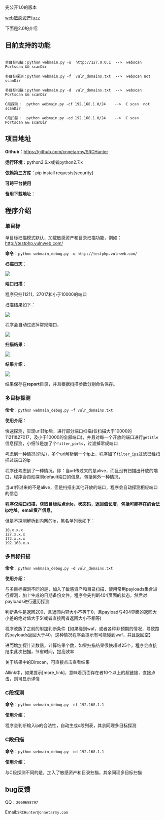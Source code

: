 先公开1.0的版本

[web敏感资产fuzz](http://www.cnnetarmy.com/web%E6%95%8F%E6%84%9F%E8%B5%84%E4%BA%A7fuzz/)

下面是2.0的介绍

## 目前支持的功能

```

单目标扫描：python webmain.py -u  http://127.0.0.1  -->  webscan Portscan && scanDir

多目标探测：python webmain.py -f  vuln_domains.txt  -->  webscan not scanDir

多目标扫描：python webmain.py -d  vuln_domains.txt  -->  webscan Portscan && scanDir

C段探测：  python webmain.py -cf 192.168.1.0/24    -->  C scan  not scanDir

C段扫描：  python webmain.py -cd 192.168.1.0/24    -->  C scan  Portscan && scanDir

```

## 项目地址

**Github**：https://github.com/cnnetarmy/SRCHunter

**运行环境**：python2.6.x或者python2.7.x

**依赖第三方库**：pip install requests[security]

**可跨平台使用**

**备用下载地址**：


## 程序介绍

### 单目标

单目标扫描模式默认，加载敏感资产和目录扫描功能，例如：http://testphp.vulnweb.com/

**命令**：`python webmain_debug.py -u http://testphp.vulnweb.com/`

**扫描日志**：

![](./img/debug_log.jpg)

**端口扫描**：

程序只扫11211，27017和小于10000的端口

扫描结果如下：

![](./img/portscan_result.jpg)

程序会自动过滤掉常规端口，

![](./img/special_openport.jpg)

**扫描结果**：

![](./img/debug_result.jpg)

**结果介绍**：

![](./img/debug_detial_result.jpg)

结果保存在**report**目录，并且根据扫描参数分别命名保存。

### 多目标探测

**命令**：`python webmain_debug.py -f vuln_domains.txt`

**使用介绍**：

快速探测，实现url转ip后，进行部分端口扫描(仅扫描大于10000的11211&27017，及小于10000的全部端口)，并且对每一个开放的端口进行`getitle`信息探测，小细节是加了个`filter_ports`，过滤掉常规端口

考虑到一种情况(旁站)，多个url解析到一个ip上，程序加了`filter_ips`过滤已经扫描过端口的ip

程序还考虑到了一种情况，即：当url传过来的是alive，而且没有扫描出开放的端口，程序会自动探测default端口的信息，包括另外一种情况，

当url传过来的不是alive，但是扫描出其他开放的端口，程序会自动探测相应端口的信息

**程序仅端口扫描，获取目标站点title，状态码，返回值长度，包括可能存在的合法ip地址，email资产信息**，

但是不探测解析到内网的ip，黑名单列表如下：

```
10.x.x.x
127.x.x.x
172.x.x.x
192.168.x.x
```

### 多目标扫描

**命令**：`python webmain_debug.py -d vuln_domains.txt`

**使用介绍**：

与多目标探测不同的是，加入了敏感资产和目录扫描，使用常用payloads集合进行探测，加上生成的日期备份文件，程序会先判断404页面的状态，然后对payloads进行遍历探测

判断条件是返回200，且返回内容大小不等于0，且payload与404界面的返回大小差的绝对值大于5(或者直接两者返回大小不相等)

程序改版了之前的附加判断条件【如果碰到waf，或者各种非预期的情况，导致跑的payloads返回大于40，这种情况程序会提示有可能碰到waf，并且返回空】

进而增加探针计数器，计算结果个数，如果扫描结果很快超过25个，程序会直接结束此次扫描，节省时间，提高效率

关于结果中的Dirscan，可直接点击查看结果

Allink中，如果提示[more_link]，意味着页面存在者10个以上的超链接，直接点击，则可显示详情

### C段探测

**命令**：`python webmain_debug.py -cf 192.168.1.1`

**使用介绍**：

程序会判断输入ip的合法性，自动生成c段列表，其余同理多目标探测

### C段扫描

**命令**：`python webmain_debug.py -cd 192.168.1.1`

**使用介绍**：

与C段探测不同的是，加入了敏感资产和目录扫描，其余同理多目标扫描

## bug反馈

QQ：`2069698797`

Email:`SRCHunter@cnnetarmy.com`
